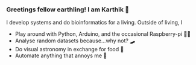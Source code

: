 ### Greetings fellow earthling! I am Karthik 👋
I develop systems and do bioinformatics for a living. Outside of living, I 
- Play around with Python, Arduino, and the occasional Raspberry-pi :man_technologist:
- Analyse random datasets because...why not? :skateboard:
- Do visual astronomy in exchange for food 🔭
- Automate anything that annoys me :space_invader:

<!--
**KarNair/KarNair** is a ✨ _special_ ✨ repository because its `README.md` (this file) appears on your GitHub profile.

Here are some ideas to get you started:

- 🔭 I’m currently working on ...
- 🌱 I’m currently learning ...
- 👯 I’m looking to collaborate on ...
- 🤔 I’m looking for help with ...
- 💬 Ask me about ...
- 📫 How to reach me: ...
- 😄 Pronouns: ...
- ⚡ Fun fact: ...
-->
